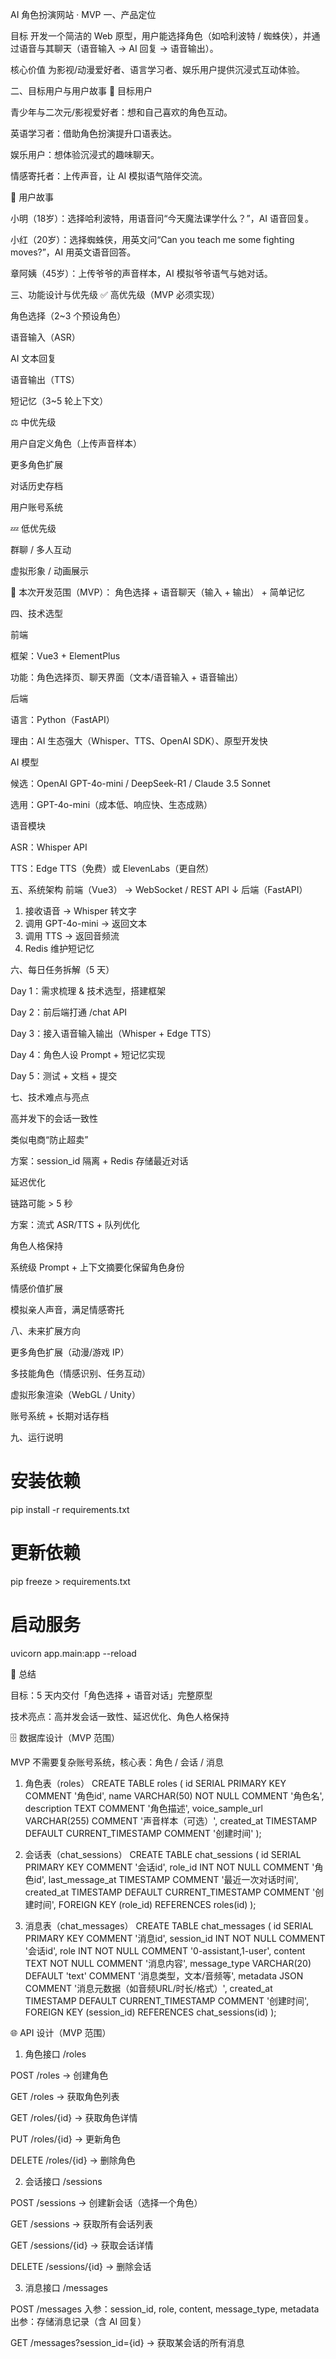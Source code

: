 AI 角色扮演网站 · MVP
一、产品定位

目标
开发一个简洁的 Web 原型，用户能选择角色（如哈利波特 / 蜘蛛侠），并通过语音与其聊天（语音输入 → AI 回复 → 语音输出）。

核心价值
为影视/动漫爱好者、语言学习者、娱乐用户提供沉浸式互动体验。

二、目标用户与用户故事
🎯 目标用户

青少年与二次元/影视爱好者：想和自己喜欢的角色互动。

英语学习者：借助角色扮演提升口语表达。

娱乐用户：想体验沉浸式的趣味聊天。

情感寄托者：上传声音，让 AI 模拟语气陪伴交流。

📖 用户故事

小明（18岁）：选择哈利波特，用语音问“今天魔法课学什么？”，AI 语音回复。

小红（20岁）：选择蜘蛛侠，用英文问“Can you teach me some fighting moves?”，AI 用英文语音回答。

章阿姨（45岁）：上传爷爷的声音样本，AI 模拟爷爷语气与她对话。

三、功能设计与优先级
✅ 高优先级（MVP 必须实现）

角色选择（2~3 个预设角色）

语音输入（ASR）

AI 文本回复

语音输出（TTS）

短记忆（3~5 轮上下文）

⚖️ 中优先级

用户自定义角色（上传声音样本）

更多角色扩展

对话历史存档

用户账号系统

💤 低优先级

群聊 / 多人互动

虚拟形象 / 动画展示

📌 本次开发范围（MVP）： 角色选择 + 语音聊天（输入 + 输出） + 简单记忆

四、技术选型

前端

框架：Vue3 + ElementPlus

功能：角色选择页、聊天界面（文本/语音输入 + 语音输出）

后端

语言：Python（FastAPI）

理由：AI 生态强大（Whisper、TTS、OpenAI SDK）、原型开发快

AI 模型

候选：OpenAI GPT-4o-mini / DeepSeek-R1 / Claude 3.5 Sonnet

选用：GPT-4o-mini（成本低、响应快、生态成熟）

语音模块

ASR：Whisper API

TTS：Edge TTS（免费）或 ElevenLabs（更自然）

五、系统架构
前端（Vue3） → WebSocket / REST API
        ↓
后端（FastAPI）
   1. 接收语音 → Whisper 转文字
   2. 调用 GPT-4o-mini → 返回文本
   3. 调用 TTS → 返回音频流
   4. Redis 维护短记忆

六、每日任务拆解（5 天）

Day 1：需求梳理 & 技术选型，搭建框架

Day 2：前后端打通 /chat API

Day 3：接入语音输入输出（Whisper + Edge TTS）

Day 4：角色人设 Prompt + 短记忆实现

Day 5：测试 + 文档 + 提交

七、技术难点与亮点

高并发下的会话一致性

类似电商“防止超卖”

方案：session_id 隔离 + Redis 存储最近对话

延迟优化

链路可能 > 5 秒

方案：流式 ASR/TTS + 队列优化

角色人格保持

系统级 Prompt + 上下文摘要化保留角色身份

情感价值扩展

模拟亲人声音，满足情感寄托

八、未来扩展方向

更多角色扩展（动漫/游戏 IP）

多技能角色（情感识别、任务互动）

虚拟形象渲染（WebGL / Unity）

账号系统 + 长期对话存档

九、运行说明
# 安装依赖
pip install -r requirements.txt

# 更新依赖
pip freeze > requirements.txt

# 启动服务
uvicorn app.main:app --reload

📌 总结

目标：5 天内交付「角色选择 + 语音对话」完整原型

技术亮点：高并发会话一致性、延迟优化、角色人格保持

🗄️ 数据库设计（MVP 范围）

MVP 不需要复杂账号系统，核心表：角色 / 会话 / 消息

1. 角色表（roles）
CREATE TABLE roles (
    id SERIAL PRIMARY KEY COMMENT '角色id',
    name VARCHAR(50) NOT NULL COMMENT '角色名',
    description TEXT COMMENT '角色描述',
    voice_sample_url VARCHAR(255) COMMENT '声音样本（可选）',
    created_at TIMESTAMP DEFAULT CURRENT_TIMESTAMP COMMENT '创建时间'
);

2. 会话表（chat_sessions）
CREATE TABLE chat_sessions (
    id SERIAL PRIMARY KEY COMMENT '会话id',
    role_id INT NOT NULL COMMENT '角色id',
    last_message_at TIMESTAMP COMMENT '最近一次对话时间',
    created_at TIMESTAMP DEFAULT CURRENT_TIMESTAMP COMMENT '创建时间',
    FOREIGN KEY (role_id) REFERENCES roles(id)
);

3. 消息表（chat_messages）
CREATE TABLE chat_messages (
    id SERIAL PRIMARY KEY COMMENT '消息id',
    session_id INT NOT NULL COMMENT '会话id',
    role INT NOT NULL COMMENT '0-assistant,1-user',
    content TEXT NOT NULL COMMENT '消息内容',
    message_type VARCHAR(20) DEFAULT 'text' COMMENT '消息类型，文本/音频等',
    metadata JSON COMMENT '消息元数据（如音频URL/时长/格式）',
    created_at TIMESTAMP DEFAULT CURRENT_TIMESTAMP COMMENT '创建时间',
    FOREIGN KEY (session_id) REFERENCES chat_sessions(id)
);

🌐 API 设计（MVP 范围）
1. 角色接口 /roles

POST /roles → 创建角色

GET /roles → 获取角色列表

GET /roles/{id} → 获取角色详情

PUT /roles/{id} → 更新角色

DELETE /roles/{id} → 删除角色

2. 会话接口 /sessions

POST /sessions → 创建新会话（选择一个角色）

GET /sessions → 获取所有会话列表

GET /sessions/{id} → 获取会话详情

DELETE /sessions/{id} → 删除会话

3. 消息接口 /messages

POST /messages
入参：session_id, role, content, message_type, metadata
出参：存储消息记录（含 AI 回复）

GET /messages?session_id={id} → 获取某会话的所有消息